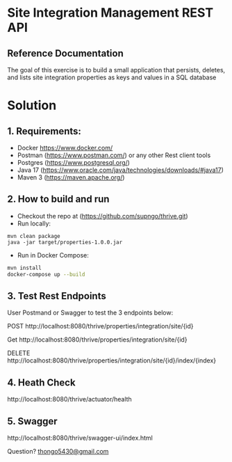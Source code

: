 # Site Integration Management REST API

## Reference Documentation
The goal of this exercise is to build a small application that persists, deletes, and lists site integration
properties as keys and values in a SQL database


# Solution
  ## 1. Requirements:
  - Docker https://www.docker.com/
  - Postman (https://www.postman.com/) or any other Rest client tools
  - Postgres (https://www.postgresql.org/)
  - Java 17 (https://www.oracle.com/java/technologies/downloads/#java17)
  - Maven 3 (https://maven.apache.org/)

  ## 2. How to build and run
  - Checkout the repo at (https://github.com/supngo/thrive.git)
  - Run locally:
  ```
  mvn clean package
  java -jar target/properties-1.0.0.jar
  ```
  - Run in Docker Compose:
  ```bash
  mvn install
  docker-compose up --build
  ```

  ## 3. Test Rest Endpoints
  User Postmand or Swagger to test the 3 endpoints below:

  POST http://localhost:8080/thrive/properties/integration/site/{id}

  Get http://localhost:8080/thrive/properties/integration/site/{id}

  DELETE http://localhost:8080/thrive/properties/integration/site/{id}/index/{index}

  ## 4. Heath Check
  http://localhost:8080/thrive/actuator/health

  ## 5. Swagger
  http://localhost:8080/thrive/swagger-ui/index.html

Question? thongo5430@gmail.com
